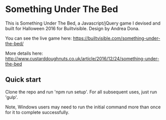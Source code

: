 Something Under The Bed
=======================

This is Something Under The Bed, a Javascript/jQuery game I devised and built for Halloween 2016 for Builtvisible. Design by Andrea Dona.

You can see the live game here: https://builtvisible.com/something-under-the-bed/

More details here: http://www.custarddoughnuts.co.uk/article/2016/12/24/something-under-the-bed

Quick start
-----------

Clone the repo and run 'npm run setup'. For all subsequent uses, just run 'gulp'.

Note, Windows users may need to run the initial command more than once for it to complete successfully.
